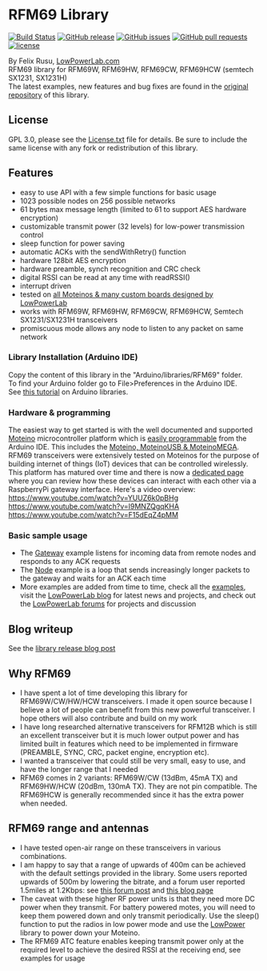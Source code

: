 # RFM69 Library
[![Build Status](https://travis-ci.com/LowPowerLab/RFM69.svg)](https://travis-ci.com/LowPowerLab/RFM69)
[![GitHub release](https://img.shields.io/github/release/LowPowerLab/RFM69.svg)](https://github.com/LowPowerLab/RFM69)
[![GitHub issues](https://img.shields.io/github/issues/LowPowerLab/RFM69.svg)](https://github.com/LowPowerLab/RFM69/issues)
[![GitHub pull requests](https://img.shields.io/github/issues-pr/LowPowerLab/RFM69.svg)](https://github.com/LowPowerLab/RFM69/pulls)
[![license](https://img.shields.io/github/license/LowPowerLab/RFM69.svg)](https://github.com/LowPowerLab/RFM69/blob/master/LICENSE.txt)


By Felix Rusu, [LowPowerLab.com](http://LowPowerLab.com)
<br/>
RFM69 library for RFM69W, RFM69HW, RFM69CW, RFM69HCW (semtech SX1231, SX1231H)
<br/>
The latest examples, new features and bug fixes are found in the [original repository](https://github.com/LowPowerLab/RFM69) of this library.

## License
GPL 3.0, please see the [License.txt](https://github.com/LowPowerLab/RFM69/blob/master/License.txt) file for details. Be sure to include the same license with any fork or redistribution of this library.

## Features
- easy to use API with a few simple functions for basic usage
- 1023 possible nodes on 256 possible networks
- 61 bytes max message length (limited to 61 to support AES hardware encryption)
- customizable transmit power (32 levels) for low-power transmission control
- sleep function for power saving
- automatic ACKs with the sendWithRetry() function
- hardware 128bit AES encryption
- hardware preamble, synch recognition and CRC check
- digital RSSI can be read at any time with readRSSI()
- interrupt driven
- tested on [all Moteinos & many custom boards designed by LowPowerLab](https://lowpowerlab.com/shop/moteino)
- works with RFM69W, RFM69HW, RFM69CW, RFM69HCW, Semtech SX1231/SX1231H transceivers
- promiscuous mode allows any node to listen to any packet on same network

### Library Installation (Arduino IDE)
Copy the content of this library in the "Arduino/libraries/RFM69" folder.
<br />
To find your Arduino folder go to File>Preferences in the Arduino IDE.
<br/>
See [this tutorial](https://www.arduino.cc/en/Guide/Libraries) on Arduino libraries.

### Hardware & programming
The easiest way to get started is with the well documented and supported [Moteino](http://moteino.com) microcontroller platform which is [easily programmable](https://lowpowerlab.com/programming) from the Arduino IDE. This includes the [Moteino, MoteinoUSB & MoteinoMEGA](https://lowpowerlab.com/shop/Moteino). RFM69 transceivers were extensively tested on Moteinos for the purpose of building internet of things (IoT) devices that can be controlled wirelessly. This platform has matured over time and there is now a [dedicated page](https://lowpowerlab.com/gateway) where you can review how these devices can interact with each other via a RaspberryPi gateway interface. Here's a video overview:<br/>
https://www.youtube.com/watch?v=YUUZ6k0pBHg
<br/>
https://www.youtube.com/watch?v=I9MNZQgqKHA
<br/>
https://www.youtube.com/watch?v=F15dEqZ4pMM

### Basic sample usage
- The [Gateway](https://github.com/LowPowerLab/RFM69/blob/master/Examples/Gateway/Gateway.ino) example listens for incoming data from remote nodes and responds to any ACK requests
- The [Node](https://github.com/LowPowerLab/RFM69/blob/master/Examples/Node/Node.ino) example is a loop that sends increasingly longer packets to the gateway and waits for an ACK each time
- More examples are added from time to time, check all the [examples](https://github.com/LowPowerLab/RFM69/tree/master/Examples), visit the [LowPowerLab blog](http://lowpowerlab.com) for latest news and projects, and check out the [LowPowerLab forums](https://lowpowerlab.com/forum) for projects and discussion

## Blog writeup
See the [library release blog post](http://lowpowerlab.com/blog/2013/06/20/rfm69-library/)

## Why RFM69
- I have spent a lot of time developing this library for RFM69W/CW/HW/HCW transceivers. I made it open source because I believe a lot of people can benefit from this new powerful transceiver. I hope others will also contribute and build on my work
- I have long researched alternative transceivers for RFM12B which is still an excellent transceiver but it is much lower output power and has limited built in features which need to be implemented in firmware (PREAMBLE, SYNC, CRC, packet engine, encryption etc).
- I wanted a transceiver that could still be very small, easy to use, and have the longer range that I needed
- RFM69 comes in 2 variants: RFM69W/CW (13dBm, 45mA TX) and RFM69HW/HCW (20dBm, 130mA TX). They are not pin compatible. The RFM69HCW is generally recommended since it has the extra power when needed.

## RFM69 range and antennas
- I have tested open-air range on these transceivers in various combinations.
- I am happy to say that a range of upwards of 400m can be achieved with the default settings provided in the library. Some users reported upwards of 500m by lowering the bitrate, and a forum user reported 1.5miles at 1.2Kbps: see [this forum post](http://lowpowerlab.com/forum/index.php/topic,112.msg288.html) and [this blog page](http://lowpowerlab.com/moteino/#antennas)
- The caveat with these higher RF power units is that they need more DC power when they transmit. For battery powered motes, you will need to keep them powered down and only transmit periodically. Use the sleep() function to put the radios in low power mode and use the [LowPower](https://github.com/lowpowerlab/lowpower) library to power down your Moteino.
- The RFM69 ATC feature enables keeping transmit power only at the required level to achieve the desired RSSI at the receiving end, see examples for usage
